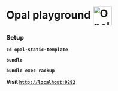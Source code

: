 <h1 align="left">
  Opal playground <img src="https://secure.gravatar.com/avatar/88298620949a6534d403da2e356c9339?s=420"
  align="center" title="Opal logo by Elia Schito" width="50" height="50" />
</h1>

### Setup
**`cd opal-static-template`**

**`bundle`**

**`bundle exec rackup`**

**Visit [`http://localhost:9292`](http://localhost:9292)**

<!--
  ### Build
  `bundle exec rake`

  ### Try your build
  `bundle exec ruby -rwebrick -e 'WEBrick::HTTPServer.new(:Port => 4001, :DocumentRoot => "./build").start' &> /dev/null`

  visit `http://localhost:4001`
-->
